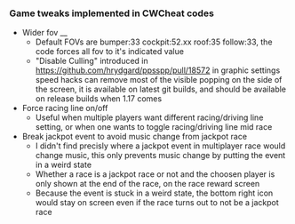 ### Game tweaks implemented in CWCheat codes

- Wider fov __
	- Default FOVs are bumper:33 cockpit:52.xx roof:35 follow:33, the code forces all fov to it's indicated value
	- "Disable Culling" introduced in https://github.com/hrydgard/ppsspp/pull/18572 in graphic settings speed hacks can remove most of the visible popping on the side of the screen, it is available on latest git builds, and should be available on release builds when 1.17 comes
- Force racing line on/off
	- Useful when multiple players want different racing/driving line setting, or when one wants to toggle racing/driving line mid race
- Break jackpot event to avoid music change from jackpot race
	- I didn't find precisly where a jackpot event in multiplayer race would change music, this only prevents music change by putting the event in a weird state
	- Whether a race is a jackpot race or not and the choosen player is only shown at the end of the race, on the race reward screen
	- Because the event is stuck in a weird state, the bottom right icon would stay on screen even if the race turns out to not be a jackpot race
